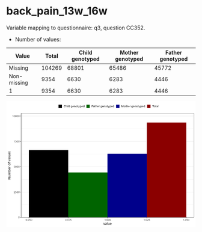 # back_pain_13w_16w
Variable mapping to questionnaire: q3, question CC352.
- Number of values:

| Value | Total | Child genotyped | Mother genotyped | Father genotyped |
| ----- | ----- | --------------- | ---------------- | ---------------- |
| Missing | 104269 | 68801 | 65486 | 45772 |
| Non-missing | 9354 | 6630 | 6283 | 4446 |
| 1 | 9354 | 6630 | 6283 | 4446 |



![](back_pain_13w_16w_n.png)



